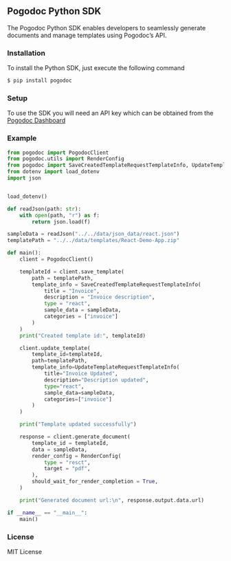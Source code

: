 ## Pogodoc Python SDK

The Pogodoc Python SDK enables developers to seamlessly generate documents and manage templates using Pogodoc’s API.

### Installation

To install the Python SDK, just execute the following command

```bash
$ pip install pogodoc
```

### Setup

To use the SDK you will need an API key which can be obtained from the [Pogodoc Dashboard](https://pogodoc.com)

### Example

```py
from pogodoc import PogodocClient
from pogodoc.utils import RenderConfig
from pogodoc import SaveCreatedTemplateRequestTemplateInfo, UpdateTemplateRequestTemplateInfo
from dotenv import load_dotenv
import json


load_dotenv()

def readJson(path: str):
    with open(path, "r") as f:
        return json.load(f)

sampleData = readJson("../../data/json_data/react.json")
templatePath = "../../data/templates/React-Demo-App.zip"

def main():
    client = PogodocClient()

    templateId = client.save_template(
        path = templatePath,
        template_info = SaveCreatedTemplateRequestTemplateInfo(
            title = "Invoice",
            description = "Invoice description",
            type = "react",
            sample_data = sampleData,
            categories = ["invoice"]
        )
    )
    print("Created template id:", templateId)

    client.update_template(
        template_id=templateId,
        path=templatePath,
        template_info=UpdateTemplateRequestTemplateInfo(
            title="Invoice Updated",
            description="Description updated",
            type="react",
            sample_data=sampleData,
            categories=["invoice"]
        )
    )

    print("Template updated successfully")

    response = client.generate_document(
        template_id = templateId,
        data = sampleData,
        render_config = RenderConfig(
            type = "resct",
            target = "pdf",
        ),
        should_wait_for_render_completion = True,
    )

    print("Generated document url:\n", response.output.data.url)

if __name__ == "__main__":
    main()

```

### License

MIT License
